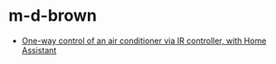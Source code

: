 # m-d-brown

* [One-way control of an air conditioner via IR controller, with Home
  Assistant](home_assistant_ac.md)
